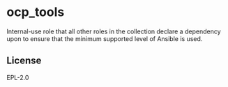 ocp_tools
======================

Internal-use role that all other roles in the collection declare a dependency upon to ensure that the minimum supported level of Ansible is used.

License
-------

EPL-2.0

